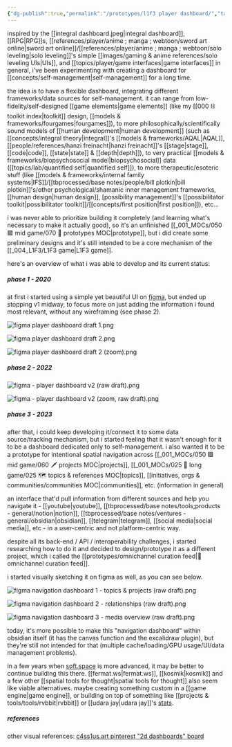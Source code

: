 ```yaml
---
{"dg-publish":true,"permalink":"/prototypes/l1f3 player dashboard/","tags":["🌿","prototype","l1f3","lab","spatialnavigation","quantifiedself","selfmanagement","design","player"],"created":"2024-03-19T14:21:06.710-03:00","updated":"2024-07-20T18:24:43.738-03:00"}
---
```


inspired by the [[integral dashboard.jpeg|integral dashboard]], [[RPG\|RPG]]s, [[references/player/anime ; manga ; webtoon/sword art online\|sword art online]]/[[references/player/anime ; manga ; webtoon/solo leveling\|solo leveling]]'s simple [[images/gaming & anime references/solo leveling UIs\|UIs]], and [[topics/player/game interfaces\|game interfaces]] in general, i've been experimenting with creating a dashboard for [[concepts/self-management\|self-management]] for a long time.

the idea is to have a flexible dashboard, integrating different frameworks/data sources for self-management. it can range from low-fidelity/self-designed [[game elements\|game elements]] (like my [[000 ⛓ toolkit index\|toolkit]] design, [[models & frameworks/fourgames\|fourgames]]), to more philosophically/scientifically sound models of [[human development\|human development]] (such as [[concepts/integral theory\|integral]]'s [[models & frameworks/AQAL\|AQAL]], [[people/references/hanzi freinacht\|hanzi freinacht]]'s [[stage\|stage]], [[code\|code]], [[state\|state]] & [[depth\|depth]]), to very practical [[models & frameworks/biopsychosocial model\|biopsychosocial]] data ([[topics/lab/quantified self\|quantified self]]), to more therapeutic/esoteric stuff (like [[models & frameworks/internal family systems\|IFS]]/[[tbprocessed/base notes/people/bill plotkin\|bill plotkin]]'s/other psychological/shamanic inner management frameworks, [[human design\|human design]], [possibility management]]'s [[possibilitator toolkit\|possibilitator toolkit]]/[[concepts/first position\|first position]]), etc...

i was never able to prioritize building it completely (and learning what's necessary to make it actually good), so it's an unfinished [[_001_MOCs/050 🟩 mid game/070 🔩 prototypes MOC\|prototype]], but i did create some preliminary designs and it's still intended to be a core mechanism of the [[_004_L1F3/L1F3 game\|L1F3 game]].

here's an overview of what i was able to develop and its current status:

##### phase 1 - 2020

at first i started using a simple yet beautiful UI on [figma](https://www.figma.com/file/5UpGleobC3WJFckn9BNA6U/c4ss1us'-l1f3-dashboard?type=design&mode=design&t=8W2QvUSxNCEwymnl-1), but ended up stopping v1 midway, to focus more on just adding the information i found most relevant, without any wireframing (see phase 2).

![figma player dashboard draft 1.png](/img/user/images/made%20by%20me/figma%20player%20dashboard%20draft%201.png)

![figma player dashboard draft 2.png](/img/user/images/made%20by%20me/figma%20player%20dashboard%20draft%202.png)

![figma player dashboard draft 2 (zoom).png](/img/user/images/made%20by%20me/figma%20player%20dashboard%20draft%202%20(zoom).png)


##### phase 2 - 2022

![figma - player dashboard v2 (raw draft).png](/img/user/images/made%20by%20me/figma%20-%20player%20dashboard%20v2%20(raw%20draft).png)

![figma - player dashboard v2 (zoom, raw draft).png](/img/user/images/made%20by%20me/figma%20-%20player%20dashboard%20v2%20(zoom,%20raw%20draft).png)

##### phase 3 - 2023

after that, i could keep developing it/connect it to some data source/tracking mechanism, but i started feeling that it wasn't enough for it to be a dashboard dedicated only to self-management. i also wanted it to be a prototype for intentional spatial navigation across [[_001_MOCs/050 🟩 mid game/060 🗡 projects MOC\|projects]], [[_001_MOCs/025 🔷 long game/025 🗺 topics & references MOC\|topics]], [[initiatives, orgs & communities/communities MOC\|communities]], etc. (information in general)

an interface that'd pull information from different sources and help you navigate it - [[youtube\|youtube]], [[tbprocessed/base notes/tools;products - general/notion\|notion]], [[tbprocessed/base notes/ventures - general/obsidian\|obsidian]], [[telegram\|telegram]], [[social media\|social media]], etc - in a user-centric and not platform-centric way.

despite all its back-end / API / interoperability challenges, i started researching how to do it and decided to design/prototype it as a different project, which i called the [[prototypes/omnichannel curation feed\|📲 omnichannel curation feed]].

i started visually sketching it on figma as well, as you can see below.

![figma navigation dashboard 1 - topics & projects (raw draft).png](/img/user/images/made%20by%20me/figma%20navigation%20dashboard%201%20-%20topics%20&%20projects%20(raw%20draft).png)

![figma navigation dashboard 2 - relationships (raw draft).png](/img/user/images/made%20by%20me/figma%20navigation%20dashboard%202%20-%20relationships%20(raw%20draft).png)

![figma navigation dashboard 3 - media overview (raw draft).png](/img/user/images/made%20by%20me/figma%20navigation%20dashboard%203%20-%20media%20overview%20(raw%20draft).png)

today, it's more possible to make this "navigation dashboard" within obsidian itself (it has the canvas function and the excalidraw plugin), but they're still not intended for that (multiple cache/loading/GPU usage/UI/data management problems).

in a few years when [soft.space](https://soft.space) is more advanced, it may be better to continue building this there. [[fermat.ws\|fermat.ws]], [[kosmik\|kosmik]] and a few other [[spatial tools for thought\|spatial tools for thought]] also seem like viable alternatives. maybe creating something custom in a [[game engine\|game engine]], or building on top of something like [[projects & tools/tools/rvbbit\|rvbbit]] or [[udara jay\|udara jay]]'s [stats](https://github.com/UdaraJay/Stats).

##### references

other visual references: [c4ss1us.art pinterest "2d dashboards" board](https://br.pinterest.com/c4ss1usart/digital-art-professional/2d-dashboards/)
